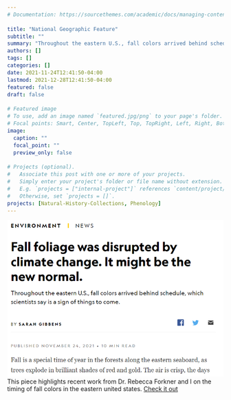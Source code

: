 ```yaml
---
# Documentation: https://sourcethemes.com/academic/docs/managing-content/

title: "National Geographic Feature"
subtitle: ""
summary: "Throughout the eastern U.S., fall colors arrived behind schedule, which scientists say is a sign of things to come."
authors: []
tags: []
categories: []
date: 2021-11-24T12:41:50-04:00
lastmod: 2021-12-28T12:41:50-04:00
featured: false
draft: false

# Featured image
# To use, add an image named `featured.jpg/png` to your page's folder.
# Focal points: Smart, Center, TopLeft, Top, TopRight, Left, Right, BottomLeft, Bottom, BottomRight.
image:
  caption: ""
  focal_point: ""
  preview_only: false

# Projects (optional).
#   Associate this post with one or more of your projects.
#   Simply enter your project's folder or file name without extension.
#   E.g. `projects = ["internal-project"]` references `content/project/deep-learning/index.md`.
#   Otherwise, set `projects = []`.
projects: [Natural-History-Collections, Phenology]
---
```


![Screenshot](screenshot.png)
This piece highlights recent work from Dr. Rebecca Forkner and I on the timing of fall colors in the eastern united states. 
[Check it out](https://www.nationalgeographic.com/environment/article/fall-foliage-disrupted-by-climate-change-might-be-new-normal)